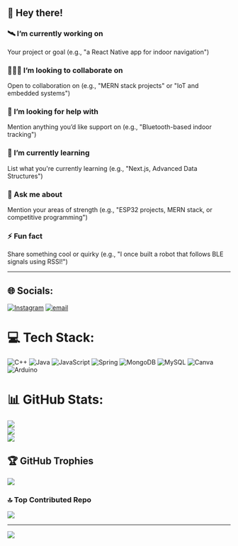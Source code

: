 ## 👋 Hey there!

### 🛰️ I’m currently working on
Your project or goal (e.g., "a React Native app for indoor navigation")

### 🧑‍🤝‍🧑 I’m looking to collaborate on
Open to collaboration on (e.g., "MERN stack projects" or "IoT and embedded systems")

### 🤝 I’m looking for help with
Mention anything you’d like support on (e.g., "Bluetooth-based indoor tracking")

### 🌱 I’m currently learning
List what you're currently learning (e.g., "Next.js, Advanced Data Structures")

### 💬 Ask me about
Mention your areas of strength (e.g., "ESP32 projects, MERN stack, or competitive programming")

### ⚡ Fun fact
Share something cool or quirky (e.g., "I once built a robot that follows BLE signals using RSSI!")

---

## 🌐 Socials:
[![Instagram](https://img.shields.io/badge/Instagram-%23E4405F.svg?logo=Instagram&logoColor=white)](https://instagram.com/Sharan_nagarajan) [![email](https://img.shields.io/badge/Email-D14836?logo=gmail&logoColor=white)](mailto:nsharan0062gamil.com) 

# 💻 Tech Stack:
![C++](https://img.shields.io/badge/c++-%2300599C.svg?style=for-the-badge&logo=c%2B%2B&logoColor=white) ![Java](https://img.shields.io/badge/java-%23ED8B00.svg?style=for-the-badge&logo=openjdk&logoColor=white) ![JavaScript](https://img.shields.io/badge/javascript-%23323330.svg?style=for-the-badge&logo=javascript&logoColor=%23F7DF1E) ![Spring](https://img.shields.io/badge/spring-%236DB33F.svg?style=for-the-badge&logo=spring&logoColor=white) ![MongoDB](https://img.shields.io/badge/MongoDB-%234ea94b.svg?style=for-the-badge&logo=mongodb&logoColor=white) ![MySQL](https://img.shields.io/badge/mysql-4479A1.svg?style=for-the-badge&logo=mysql&logoColor=white) ![Canva](https://img.shields.io/badge/Canva-%2300C4CC.svg?style=for-the-badge&logo=Canva&logoColor=white) ![Arduino](https://img.shields.io/badge/-Arduino-00979D?style=for-the-badge&logo=Arduino&logoColor=white)
# 📊 GitHub Stats:
![](https://github-readme-stats.vercel.app/api?username=sharan560&theme=dark&hide_border=false&include_all_commits=true&count_private=true)<br/>
![](https://nirzak-streak-stats.vercel.app/?user=sharan560&theme=dark&hide_border=false)<br/>
![](https://github-readme-stats.vercel.app/api/top-langs/?username=sharan560&theme=dark&hide_border=false&include_all_commits=true&count_private=true&layout=compact)

## 🏆 GitHub Trophies
![](https://github-profile-trophy.vercel.app/?username=sharan560&theme=radical&no-frame=false&no-bg=true&margin-w=4)

### 🔝 Top Contributed Repo
![](https://github-contributor-stats.vercel.app/api?username=sharan560&limit=5&theme=dark&combine_all_yearly_contributions=true)

---
[![](https://visitcount.itsvg.in/api?id=sharan560&icon=0&color=0)](https://visitcount.itsvg.in)

<!-- Proudly created with GPRM ( https://gprm.itsvg.in ) -->
